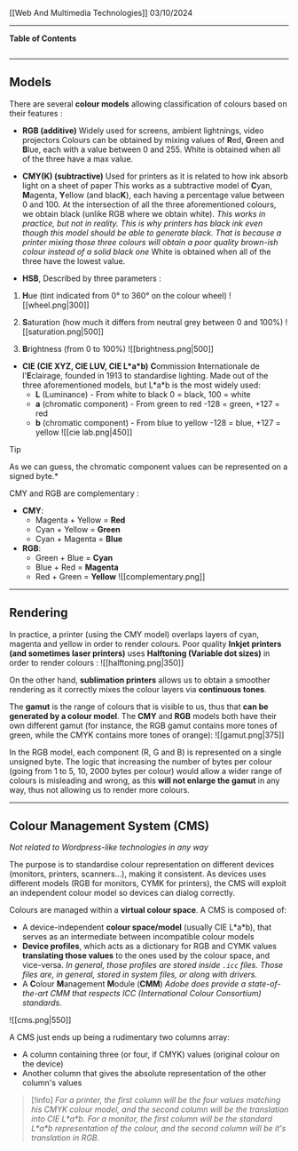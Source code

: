 [[Web And Multimedia Technologies]]
03/10/2024
****
**Table of Contents**
```table-of-contents
```

****
## Models

There are several **colour models** allowing classification of colours based on their features :
- **RGB (additive)**
	Widely used for screens, ambient lightnings, video projectors
	Colours can be obtained by mixing values of **R**ed, **G**reen and **B**lue, each with a value between 0 and 255.
	White is obtained when all of the three have a max value.

- **CMY(K) (subtractive)**
	Used for printers as it is related to how ink absorb light on a sheet of paper
	This works as a subtractive model of **C**yan, **M**agenta, **Y**ellow (and blac**K**), each having a percentage value between 0 and 100. At the intersection of all the three aforementioned colours, we obtain black (unlike RGB where we obtain white).
	*This works in practice, but not in reality. This is why printers has black ink even though this model should be able to generate black. That is because a printer mixing those three colours will obtain a poor quality brown-ish colour instead of a solid black one*
	White is obtained when all of the three have the lowest value.

- **HSB**, Described by three parameters :
1. **H**ue (tint indicated from 0° to 360° on the colour wheel)
	![[wheel.png|300]]
	
2. **S**aturation (how much it differs from neutral grey between 0 and 100%)
	![[saturation.png|500]]
	
3. **B**rightness (from 0 to 100%)
	![[brightness.png|500]]

- **CIE (CIE XYZ, CIE LUV, CIE L\*a\*b)**
	**C**ommission **I**nternationale de l'**E**clairage, founded in 1913 to standardise lighting.
	Made out of the three aforementioned models, but L\*a\*b is the most widely used:
	- **L** (Luminance) - From white to black
		0 = black, 100 = white
	- **a** (chromatic component) - From green to red
		-128 = green, +127 = red
	- **b** (chromatic component) - From blue to yellow
		-128 = blue, +127 = yellow
	![[cie lab.png|450]]
> [!tip]
> As we can guess, the chromatic component values can be represented on a signed byte.*


CMY and RGB are complementary :
- **CMY**:
	- Magenta + Yellow = **Red**
	- Cyan + Yellow = **Green**
	- Cyan + Magenta = **Blue**
- **RGB**:
	- Green + Blue = **Cyan**
	- Blue + Red = **Magenta**
	- Red + Green = **Yellow**
![[complementary.png]]


****
## Rendering

In practice, a printer (using the CMY model) overlaps layers of cyan, magenta and yellow in order to render colours. 
Poor quality **Inkjet printers (and sometimes laser printers)** uses **Halftoning (Variable dot sizes)** in order to render colours :
![[halftoning.png|350]]

On the other hand, **sublimation printers** allows us to obtain a smoother rendering as it correctly mixes the colour layers via **continuous tones**.


The **gamut** is the range of colours that is visible to us, thus that **can be generated by a colour model**. The **CMY** and **RGB** models both have their own different gamut (for instance, the RGB gamut contains more tones of green, while the CMYK contains more tones of orange):
![[gamut.png|375]]

In the RGB model, each component (R, G and B) is represented on a single unsigned byte. The logic that increasing the number of bytes per colour (going from 1 to 5, 10, 2000 bytes per colour) would allow a wider range of colours is misleading and wrong, as this **will not enlarge the gamut** in any way, thus not allowing us to render more colours. 


****
## Colour Management System (CMS) 
*Not related to Wordpress-like technologies in any way*

The purpose is to standardise colour representation on different devices (monitors, printers, scanners...), making it consistent.
As devices uses different models (RGB for monitors, CYMK for printers), the CMS will exploit an independent colour model so devices can dialog correctly.

Colours are managed within a **virtual colour space**.
A CMS is composed of:
- A device-independent **colour space/model** (usually CIE L\*a\*b), that serves as an intermediate between incompatible colour models
- **Device profiles**, which acts as a dictionary for RGB and CYMK values **translating those values** to the ones used by the colour space, and vice-versa. 
	*In general, those profiles are stored inside `.icc` files. Those files are, in general, stored in system files, or along with drivers.*
- A **C**olour **M**anagement **M**odule (**CMM**)
	*Adobe does provide a state-of-the-art CMM that respects ICC (International Colour Consortium) standards.*

![[cms.png|550]]

A CMS just ends up being a rudimentary two columns array:
- A column containing three (or four, if CMYK) values (original colour on the device)
- Another column that gives the absolute representation of the other column's values

> [!info]
*For a printer, the first column will be the four values matching his CMYK colour model, and the second column will be the translation into CIE L\*a\*b.
For a monitor, the first column will be the standard L\*a\*b representation of the colour, and the second column will be it's translation in RGB.*
